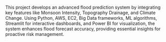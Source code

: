 This project develops an advanced flood prediction system by integrating key features like Monsoon Intensity, Topography Drainage, and Climate Change. Using Python, AWS, EC2, Big Data frameworks, ML algorithms, Streamlit for interactive dashboards, and Power BI for visualization, the system enhances flood forecast accuracy, providing essential insights for proactive risk management.

